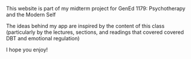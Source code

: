 This website is part of my midterm project for GenEd 1179: Psychotherapy and the Modern Self

The ideas behind my app are inspired by the content of this class (particularly by the lectures, sections, and readings that covered covered DBT and emotional regulation)

I hope you enjoy!
